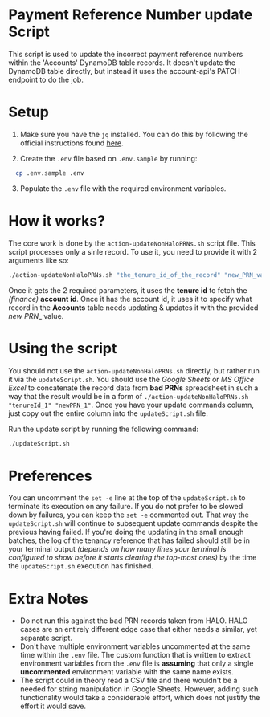 # Payment Reference Number update Script
This script is used to update the incorrect payment reference numbers within the 'Accounts' DynamoDB table records. It doesn't update the DynamoDB table directly, but instead it uses the account-api's PATCH endpoint to do the job.

# Setup
1. Make sure you have the `jq` installed. You can do this by following the official instructions found [here](https://stedolan.github.io/jq/download/).

2. Create the `.env` file based on `.env.sample` by running:
  ``` sh
    cp .env.sample .env
  ```

3. Populate the `.env` file with the required environment variables.

# How it works?
The core work is done by the `action-updateNonHaloPRNs.sh` script file. This script processes only a sinle record. To use it, you need to provide it with 2 arguments like so:
``` sh
./action-updateNonHaloPRNs.sh "the_tenure_id_of_the_record" "new_PRN_value"
```
Once it gets the 2 required parameters, it uses the __tenure id__ to fetch the _(finance)_ __account id__. Once it has the account id, it uses it to specify what record in the __Accounts__ table needs updating & updates it with the provided _new PRN__ value.

# Using the script
You should not use the `action-updateNonHaloPRNs.sh` directly, but rather run it via the `updateScript.sh`. You should use the _Google Sheets_ or _MS Office Excel_ to concatenate the record data from __bad PRNs__ spreadsheet in such a way that the result would be in a form of `./action-updateNonHaloPRNs.sh "tenureId_1" "newPRN_1"`. Once you have your update commands column, just copy out the entire column into the `updateScript.sh` file.

Run the update script by running the following command:
``` sh
./updateScript.sh
```

# Preferences
You can uncomment the `set -e` line at the top of the `updateScript.sh` to terminate its execution on any failure. If you do not prefer to be slowed down by failures, you can keep the `set -e` commented out. That way the `updateScript.sh` will continue to subsequent update commands despite the previous having failed. If you're doing the updating in the small enough batches, the log of the tenancy reference that has failed should still be in your terminal output _(depends on how many lines your terminal is configured to show before it starts clearing the top-most ones)_ by the time the `updateScript.sh` execution has finished.

# Extra Notes
 - Do not run this against the bad PRN records taken from HALO. HALO cases are an entirely different edge case that either needs a similar, yet separate script.
 - Don't have multiple environment variables uncommented at the same time within the `.env` file. The custom function that is written to extract environment variables from the `.env` file is __assuming__ that only a single __uncommented__ environment variable with the same name exists.
 - The script could in theory read a CSV file and there wouldn't be a needed for string manipulation in Google Sheets. However, adding such functionality would take a considerable effort, which does not justify the effort it would save.
